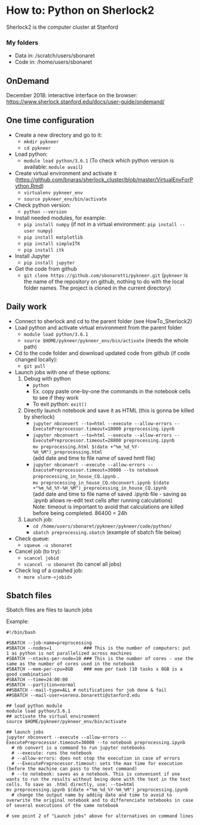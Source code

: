 # How to: Python on Sherlock2
Sherlock2 is the computer cluster at Stanford

### My folders
- Data in: /scratch/users/sbonaret
- Code in: /home/users/sbonaret

## OnDemand  
December 2018: interactive interface on the browser:
https://www.sherlock.stanford.edu/docs/user-guide/ondemand/


## One time configuration
- Create a new directory and go to it:  
    - `mkdir pykneer`
    - `cd pykneer`
- Load python:  
    - `module load python/3.6.1` (To check which python version is available: `module avail`)  
- Create virtual environment and activate it (https://github.com/bnaras/sherlock_cluster/blob/master/VirtualEnvForPython.Rmd)
    - `virtualenv pykneer_env`  
    - `source pykneer_env/bin/activate`  
- Check python version:  
    - `python --version`     
- Install needed modules, for example:  
    - `pip install numpy` (if not in a virtual environment: `pip install --user numpy`)  
    - `pip install matplotlib`  
    - `pip install simpleITK`  
    - `pip install itk`  
- Install Jupyter  
    - `pip install jupyter`  
- Get the code from github
    - `git clone https://github.com/sbonaretti/pykneer.git` (`pykneer` is the name of the repository on github, nothing to do with the local folder names. The project is cloned in the current directory)


## Daily work
- Connect to sherlock and cd to the parent folder (see HowTo_Sherlock2)
- Load python and activate virtual environment from the parent folder
    - `module load python/3.6.1`
    - `source $HOME/pykneer/pykneer_env/bin/activate` (needs the whole path)   
- Cd to the code folder and download updated code from github (if code changed locally):
    - `git pull`  
- Launch jobs with one of these options:
    1. Debug with python
        - `python`   
       	- Ex. copy paste one-by-one the commands in the notebook cells to see if they work  
       	- To exit python: `exit()`
    2. Directly launch notebook and save it as HTML (this is gonna be killed by sherlock)  
        - `jupyter nbconvert --to=html --execute --allow-errors --ExecutePreprocessor.timeout=18000 preprocessing.ipynb`  
        - `jupyter nbconvert --to=html --execute --allow-errors --ExecutePreprocessor.timeout=28800 preprocessing.ipynb`        
           `mv preprocessing.html $(date +"%m_%d_%Y-%H_%M")_preprocessing.html`    
	   (add date and time to file name of saved hmtl file) 
        - `jupyter nbconvert --execute --allow-errors --ExecutePreprocessor.timeout=30000 --to notebook preprocessing_in_house_CQ.ipynb` .  
          `mv preprocessing_in_house_CQ.nbconvert.ipynb $(date +"%m_%d_%Y-%H_%M")_preprocessing_in_house_CQ.ipynb`  
	   (add date and time to file name of saved .ipynb file - saving as .ipynb allows re-edit text cells after running calculations)   
	 Note: timeout is important to avoid that calculations are killed before being completed. 86400 = 24h
    3. Launch job:  
        - `cd /home/users/sbonaret/pykneer/pykneer/code/python/`  
        - `sbatch preprocessing.sbatch`   (example of sbatch file below)
- Check queue:
    -  `squeue -u sbonaret`
- Cancel job (to try):
    - `scancel jobid`
    - `scancel -u sbonaret` (to cancel all jobs)
- Check log of a crashed job:
    - `more slurm-<jobid>`

## Sbatch files
Sbatch files are files to launch jobs  

Example: 
```
#!/bin/bash

#SBATCH --job-name=preprocessing
#SBATCH --nodes=1            ### This is the number of computers: put 1 as python is not parallelized across machines
#SBATCH --ntasks-per-node=10 ### This is the number of cores - use the same as the number of cores used in the notebook
#SBATCH --mem-per-cpu=8GB    ### mem per task (10 tasks x 8GB is a good combination)
#SBATCH --time=24:00:00
#SBATCH --partition=normal
##SBATCH --mail-type=ALL # notifications for job done & fail
##SBATCH --mail-user=serena.bonaretti@stanford.edu

## load python module
module load python/3.6.1
## activate the virtual environment
source $HOME/pykneer/pykneer_env/bin/activate

## launch jobs
jupyter nbconvert --execute --allow-errors --ExecutePreprocessor.timeout=30000 --to notebook preprocessing.ipynb 
  # nb convert is a command to run jupyter notebooks
  # --execute: runs the notebook
  # --allow-errors: does not stop the execution in case of errors
  # --ExecutePreprocessor.timeout: sets the max time for execution (before the machine can pass to the next command)
  # --to notebook: saves as a notebook. This is convenient if one wants to run the results without being done with the text in the text cells. To save as .html directly, use: --to=html
mv preprocessing.ipynb $(date +"%m_%d_%Y-%H_%M")_preprocessing.ipynb
  # change the output name by adding date and time to avoid to overwrite the original notebook and to differenciate notebooks in case of several executions of the same notebook

# see point 2 of "Launch jobs" above for alternatives on command lines
```
